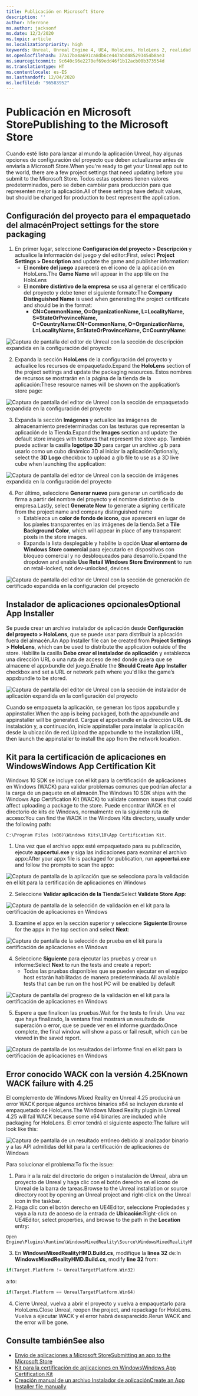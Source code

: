 ```yaml
---
title: Publicación en Microsoft Store
description: ''
author: hferrone
ms.author: jacksonf
ms.date: 12/3/2020
ms.topic: article
ms.localizationpriority: high
keywords: Unreal, Unreal Engine 4, UE4, HoloLens, HoloLens 2, realidad mixta, desarrollo, documentación, guías, características, casco de realidad mixta, casco de windows mixed reality, casco de realidad virtual, publicación, distribución, Microsoft Store
ms.openlocfilehash: 37a17ba4a691ca8db6ce447abd485293454b8ae3
ms.sourcegitcommit: 9c640c96e2270ef69edd46f1b12acb00b373554d
ms.translationtype: HT
ms.contentlocale: es-ES
ms.lasthandoff: 12/04/2020
ms.locfileid: "96583952"
---
```

# <a name="publishing-to-the-microsoft-store"></a><span data-ttu-id="a36b1-103">Publicación en Microsoft Store</span><span class="sxs-lookup"><span data-stu-id="a36b1-103">Publishing to the Microsoft Store</span></span>

<span data-ttu-id="a36b1-104">Cuando esté listo para lanzar al mundo la aplicación Unreal, hay algunas opciones de configuración del proyecto que deben actualizarse antes de enviarla a Microsoft Store.</span><span class="sxs-lookup"><span data-stu-id="a36b1-104">When you're ready to get your Unreal app out to the world, there are a few project settings that need updating before you submit to the Microsoft Store.</span></span> <span data-ttu-id="a36b1-105">Todos estas opciones tienen valores predeterminados, pero se deben cambiar para producción para que representen mejor la aplicación.</span><span class="sxs-lookup"><span data-stu-id="a36b1-105">All of these settings have default values, but should be changed for production to best represent the application.</span></span>

## <a name="project-settings-for-the-store-packaging"></a><span data-ttu-id="a36b1-106">Configuración del proyecto para el empaquetado del almacén</span><span class="sxs-lookup"><span data-stu-id="a36b1-106">Project settings for the store packaging</span></span>

1. <span data-ttu-id="a36b1-107">En primer lugar, seleccione **Configuración del proyecto > Descripción** y actualice la información del juego y del editor:</span><span class="sxs-lookup"><span data-stu-id="a36b1-107">First, select **Project Settings > Description** and update the game and publisher information:</span></span> 
    * <span data-ttu-id="a36b1-108">El **nombre del juego** aparecerá en el icono de la aplicación en HoloLens.</span><span class="sxs-lookup"><span data-stu-id="a36b1-108">The **Game Name** will appear in the app tile on the HoloLens</span></span>
    * <span data-ttu-id="a36b1-109">El **nombre distintivo de la empresa** se usa al generar el certificado del proyecto y debe tener el siguiente formato:</span><span class="sxs-lookup"><span data-stu-id="a36b1-109">The **Company Distinguished Name** is used when generating the project certificate and should be in the format:</span></span> 
        * <span data-ttu-id="a36b1-110">**CN=CommonName, O=OrganizationName, L=LocalityName, S=StateOrProvinceName, C=CountryName**:</span><span class="sxs-lookup"><span data-stu-id="a36b1-110">**CN=CommonName, O=OrganizationName, L=LocalityName, S=StateOrProvinceName, C=CountryName**:</span></span>

![Captura de pantalla del editor de Unreal con la sección de descripción expandida en la configuración del proyecto](images/unreal-publishing-img-01.png)

2. <span data-ttu-id="a36b1-112">Expanda la sección **HoloLens** de la configuración del proyecto y actualice los recursos de empaquetado.</span><span class="sxs-lookup"><span data-stu-id="a36b1-112">Expand the **HoloLens** section of the project settings and update the packaging resources.</span></span>  <span data-ttu-id="a36b1-113">Estos nombres de recursos se mostrarán en la página de la tienda de la aplicación:</span><span class="sxs-lookup"><span data-stu-id="a36b1-113">These resource names will be shown on the application’s store page:</span></span>

![Captura de pantalla del editor de Unreal con la sección de empaquetado expandida en la configuración del proyecto](images/unreal-publishing-img-02.png)

3. <span data-ttu-id="a36b1-115">Expanda la sección **Imágenes** y actualice las imágenes de almacenamiento predeterminadas con las texturas que representan la aplicación de la Tienda.</span><span class="sxs-lookup"><span data-stu-id="a36b1-115">Expand the **Images** section and update the default store images with textures that represent the store app.</span></span>  <span data-ttu-id="a36b1-116">También puede activar la casilla **logotipo 3D** para cargar un archivo .glb para usarlo como un cubo dinámico 3D al iniciar la aplicación:</span><span class="sxs-lookup"><span data-stu-id="a36b1-116">Optionally, select the **3D Logo** checkbox to upload a glb file to use as a 3D live cube when launching the application:</span></span>

![Captura de pantalla del editor de Unreal con la sección de imágenes expandida en la configuración del proyecto](images/unreal-publishing-img-03.png)

4. <span data-ttu-id="a36b1-118">Por último, seleccione **Generar nuevo** para generar un certificado de firma a partir del nombre del proyecto y el nombre distintivo de la empresa.</span><span class="sxs-lookup"><span data-stu-id="a36b1-118">Lastly, select **Generate New** to generate a signing certificate from the project name and company distinguished name</span></span>  
    * <span data-ttu-id="a36b1-119">Establezca un **color de fondo de icono**, que aparecerá en lugar de los píxeles transparentes en las imágenes de la tienda.</span><span class="sxs-lookup"><span data-stu-id="a36b1-119">Set a **Tile Background Color**, which will appear in place of any transparent pixels in the store images.</span></span>
    * <span data-ttu-id="a36b1-120">Expanda la lista desplegable y habilite la opción **Usar el entorno de Windows Store comercial** para ejecutarlo en dispositivos con bloqueo comercial y no desbloqueados para desarrollo.</span><span class="sxs-lookup"><span data-stu-id="a36b1-120">Expand the dropdown and enable **Use Retail Windows Store Environment** to run on retail-locked, not dev-unlocked, devices.</span></span>

![Captura de pantalla del editor de Unreal con la sección de generación de certificado expandida en la configuración del proyecto](images/unreal-publishing-img-04.png)

## <a name="optional-app-installer"></a><span data-ttu-id="a36b1-122">Instalador de aplicaciones opcionales</span><span class="sxs-lookup"><span data-stu-id="a36b1-122">Optional App Installer</span></span>

<span data-ttu-id="a36b1-123">Se puede crear un archivo instalador de aplicación desde **Configuración del proyecto > HoloLens**, que se puede usar para distribuir la aplicación fuera del almacén.</span><span class="sxs-lookup"><span data-stu-id="a36b1-123">An App Installer file can be created from **Project Settings > HoloLens**, which can be used to distribute the application outside of the store.</span></span>  <span data-ttu-id="a36b1-124">Habilite la casilla **Debe crear el instalador de aplicación** y establezca una dirección URL o una ruta de acceso de red donde quiera que se almacene el appxbundle del juego.</span><span class="sxs-lookup"><span data-stu-id="a36b1-124">Enable the **Should Create App Installer** checkbox and set a URL or network path where you'd like the game’s appxbundle to be stored.</span></span>  

![Captura de pantalla del editor de Unreal con la sección de instalador de aplicación expandida en la configuración del proyecto](images/unreal-publishing-img-05.png)

<span data-ttu-id="a36b1-126">Cuando se empaqueta la aplicación, se generan los tipos appxbundle y appinstaller.</span><span class="sxs-lookup"><span data-stu-id="a36b1-126">When the app is being packaged, both the appxbundle and appinstaller will be generated.</span></span>  <span data-ttu-id="a36b1-127">Cargue el appxbundle en la dirección URL de instalación y, a continuación, inicie appinstaller para instalar la aplicación desde la ubicación de red.</span><span class="sxs-lookup"><span data-stu-id="a36b1-127">Upload the appxbundle to the installation URL, then launch the appinstaller to install the app from the network location.</span></span>

## <a name="windows-app-certification-kit"></a><span data-ttu-id="a36b1-128">Kit para la certificación de aplicaciones en Windows</span><span class="sxs-lookup"><span data-stu-id="a36b1-128">Windows App Certification Kit</span></span>

<span data-ttu-id="a36b1-129">Windows 10 SDK se incluye con el kit para la certificación de aplicaciones en Windows (WACK) para validar problemas comunes que podrían afectar a la carga de un paquete en el almacén.</span><span class="sxs-lookup"><span data-stu-id="a36b1-129">The Windows 10 SDK ships with the Windows App Certification Kit (WACK) to validate common issues that could affect uploading a package to the store.</span></span>  <span data-ttu-id="a36b1-130">Puede encontrar WACK en el directorio de kits de Windows, normalmente en la siguiente ruta de acceso:</span><span class="sxs-lookup"><span data-stu-id="a36b1-130">You can find the WACK in the Windows Kits directory, usually under the following path:</span></span> 

```
C:\Program Files (x86)\Windows Kits\10\App Certification Kit.
```

1. <span data-ttu-id="a36b1-131">Una vez que el archivo appx esté empaquetado para su publicación, ejecute **appcertui.exe** y siga las indicaciones para examinar el archivo appx:</span><span class="sxs-lookup"><span data-stu-id="a36b1-131">After your appx file is packaged for publication, run **appcertui.exe** and follow the prompts to scan the appx:</span></span>

![Captura de pantalla de la aplicación que se selecciona para la validación en el kit para la certificación de aplicaciones en Windows](images/unreal-publishing-img-06.png)

2. <span data-ttu-id="a36b1-133">Seleccione **Validar aplicación de la Tienda**:</span><span class="sxs-lookup"><span data-stu-id="a36b1-133">Select **Validate Store App**:</span></span>

![Captura de pantalla de la selección de validación en el kit para la certificación de aplicaciones en Windows](images/unreal-publishing-img-07.png)

3. <span data-ttu-id="a36b1-135">Examine el appx en la sección superior y seleccione **Siguiente**:</span><span class="sxs-lookup"><span data-stu-id="a36b1-135">Browse for the appx in the top section and select **Next**:</span></span>

![Captura de pantalla de la selección de prueba en el kit para la certificación de aplicaciones en Windows](images/unreal-publishing-img-08.png)

4. <span data-ttu-id="a36b1-137">Seleccione **Siguiente** para ejecutar las pruebas y crear un informe:</span><span class="sxs-lookup"><span data-stu-id="a36b1-137">Select **Next** to run the tests and create a report:</span></span>
    * <span data-ttu-id="a36b1-138">Todas las pruebas disponibles que se pueden ejecutar en el equipo host estarán habilitadas de manera predeterminada.</span><span class="sxs-lookup"><span data-stu-id="a36b1-138">All available tests that can be run on the host PC will be enabled by default</span></span>

![Captura de pantalla del progreso de la validación en el kit para la certificación de aplicaciones en Windows](images/unreal-publishing-img-09.png)

5. <span data-ttu-id="a36b1-140">Espere a que finalicen las pruebas.</span><span class="sxs-lookup"><span data-stu-id="a36b1-140">Wait for the tests to finish.</span></span> <span data-ttu-id="a36b1-141">Una vez que haya finalizado, la ventana final mostrará un resultado de superación o error, que se puede ver en el informe guardado.</span><span class="sxs-lookup"><span data-stu-id="a36b1-141">Once complete, the final window will show a pass or fail result, which can be viewed in the saved report.</span></span>

![Captura de pantalla de los resultados del informe final en el kit para la certificación de aplicaciones en Windows](images/unreal-publishing-img-10.png)

## <a name="known-wack-failure-with-425"></a><span data-ttu-id="a36b1-143">Error conocido WACK con la versión 4.25</span><span class="sxs-lookup"><span data-stu-id="a36b1-143">Known WACK failure with 4.25</span></span>

<span data-ttu-id="a36b1-144">El complemento de Windows Mixed Reality en Unreal 4.25 producirá un error WACK porque algunos archivos binarios x64 se incluyen durante el empaquetado de HoloLens.</span><span class="sxs-lookup"><span data-stu-id="a36b1-144">The Windows Mixed Reality plugin in Unreal 4.25 will fail WACK because some x64 binaries are included while packaging for HoloLens.</span></span> <span data-ttu-id="a36b1-145">El error tendrá el siguiente aspecto:</span><span class="sxs-lookup"><span data-stu-id="a36b1-145">The failure will look like this:</span></span>

![Captura de pantalla de un resultado erróneo debido al analizador binario y a las API admitidas del kit para la certificación de aplicaciones de Windows](images/unreal-publishing-img-11.png)

<span data-ttu-id="a36b1-147">Para solucionar el problema:</span><span class="sxs-lookup"><span data-stu-id="a36b1-147">To fix the issue:</span></span>
1. <span data-ttu-id="a36b1-148">Para ir a la raíz del directorio de origen o instalación de Unreal, abra un proyecto de Unreal y haga clic con el botón derecho en el icono de Unreal de la barra de tareas.</span><span class="sxs-lookup"><span data-stu-id="a36b1-148">Browse to the Unreal installation or source directory root by opening an Unreal project and right-click on the Unreal icon in the taskbar.</span></span>
2. <span data-ttu-id="a36b1-149">Haga clic con el botón derecho en UE4Editor, seleccione Propiedades y vaya a la ruta de acceso de la entrada de **Ubicación**:</span><span class="sxs-lookup"><span data-stu-id="a36b1-149">Right-click on UE4Editor, select properties, and browse to the path in the **Location** entry:</span></span>

```
Open Engine\Plugins\Runtime\WindowsMixedReality\Source\WindowsMixedRealityHMD\WindowsMixedRealityHMD.Build.cs.
```

3. <span data-ttu-id="a36b1-150">En **WindowsMixedRealityHMD.Build.cs**, modifique la **línea 32** de:</span><span class="sxs-lookup"><span data-stu-id="a36b1-150">In **WindowsMixedRealityHMD.Build.cs**, modify **line 32** from:</span></span>

```cpp
if(Target.Platform != UnrealTargetPlatform.Win32)
```

<span data-ttu-id="a36b1-151">a:</span><span class="sxs-lookup"><span data-stu-id="a36b1-151">to:</span></span>

```cpp
if(Target.Platform == UnrealTargetPlatform.Win64)

```

4. <span data-ttu-id="a36b1-152">Cierre Unreal, vuelva a abrir el proyecto y vuelva a empaquetarlo para HoloLens.</span><span class="sxs-lookup"><span data-stu-id="a36b1-152">Close Unreal, reopen the project, and repackage for HoloLens.</span></span>  <span data-ttu-id="a36b1-153">Vuelva a ejecutar WACK y el error habrá desaparecido.</span><span class="sxs-lookup"><span data-stu-id="a36b1-153">Rerun WACK and the error will be gone.</span></span> 

## <a name="see-also"></a><span data-ttu-id="a36b1-154">Consulte también</span><span class="sxs-lookup"><span data-stu-id="a36b1-154">See also</span></span>
* [<span data-ttu-id="a36b1-155">Envío de aplicaciones a Microsoft Store</span><span class="sxs-lookup"><span data-stu-id="a36b1-155">Submitting an app to the Microsoft Store</span></span>](../../distribute/submitting-an-app-to-the-microsoft-store.md)
* [<span data-ttu-id="a36b1-156">Kit para la certificación de aplicaciones en Windows</span><span class="sxs-lookup"><span data-stu-id="a36b1-156">Windows App Certification Kit</span></span>](https://developer.microsoft.com/windows/downloads/app-certification-kit)
* [<span data-ttu-id="a36b1-157">Creación manual de un archivo Instalador de aplicación</span><span class="sxs-lookup"><span data-stu-id="a36b1-157">Create an App Installer file manually</span></span>](https://docs.microsoft.com/windows/msix/app-installer/how-to-create-appinstaller-file)